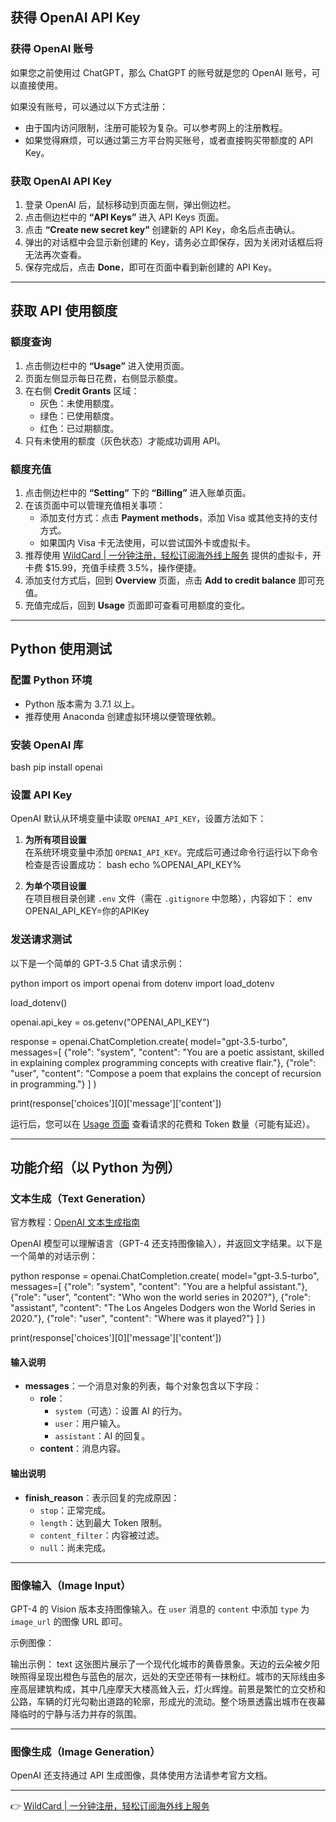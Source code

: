 ## 获得 OpenAI API Key

### 获得 OpenAI 账号

如果您之前使用过 ChatGPT，那么 ChatGPT 的账号就是您的 OpenAI 账号，可以直接使用。

如果没有账号，可以通过以下方式注册：

- 由于国内访问限制，注册可能较为复杂。可以参考网上的注册教程。
- 如果觉得麻烦，可以通过第三方平台购买账号，或者直接购买带额度的 API Key。

### 获取 OpenAI API Key

1. 登录 OpenAI 后，鼠标移动到页面左侧，弹出侧边栏。
2. 点击侧边栏中的 **“API Keys”** 进入 API Keys 页面。
   ![API Key 页面](data:image/gif;base64,R0lGODlhAQABAIAAAAAAAP///yH5BAEAAAAALAAAAAABAAEAAAIBRAA7)
3. 点击 **“Create new secret key”** 创建新的 API Key，命名后点击确认。
4. 弹出的对话框中会显示新创建的 Key，请务必立即保存，因为关闭对话框后将无法再次查看。
5. 保存完成后，点击 **Done**，即可在页面中看到新创建的 API Key。

---

## 获取 API 使用额度

### 额度查询

1. 点击侧边栏中的 **“Usage”** 进入使用页面。
2. 页面左侧显示每日花费，右侧显示额度。
   ![额度页面](data:image/gif;base64,R0lGODlhAQABAIAAAAAAAP///yH5BAEAAAAALAAAAAABAAEAAAIBRAA7)
3. 在右侧 **Credit Grants** 区域：
   - 灰色：未使用额度。
   - 绿色：已使用额度。
   - 红色：已过期额度。
4. 只有未使用的额度（灰色状态）才能成功调用 API。

### 额度充值

1. 点击侧边栏中的 **“Setting”** 下的 **“Billing”** 进入账单页面。
2. 在该页面中可以管理充值相关事项：
   - 添加支付方式：点击 **Payment methods**，添加 Visa 或其他支持的支付方式。
   - 如果国内 Visa 卡无法使用，可以尝试国外卡或虚拟卡。
3. 推荐使用 [WildCard | 一分钟注册，轻松订阅海外线上服务](https://bit.ly/bewildcard) 提供的虚拟卡，开卡费 $15.99，充值手续费 3.5%，操作便捷。
4. 添加支付方式后，回到 **Overview** 页面，点击 **Add to credit balance** 即可充值。
5. 充值完成后，回到 **Usage** 页面即可查看可用额度的变化。

---

## Python 使用测试

### 配置 Python 环境

- Python 版本需为 3.7.1 以上。
- 推荐使用 Anaconda 创建虚拟环境以便管理依赖。

### 安装 OpenAI 库

bash
pip install openai


### 设置 API Key

OpenAI 默认从环境变量中读取 `OPENAI_API_KEY`，设置方法如下：

1. **为所有项目设置**  
   在系统环境变量中添加 `OPENAI_API_KEY`。完成后可通过命令行运行以下命令检查是否设置成功：
   bash
   echo %OPENAI_API_KEY%
   

2. **为单个项目设置**  
   在项目根目录创建 `.env` 文件（需在 `.gitignore` 中忽略），内容如下：
   env
   OPENAI_API_KEY=你的APIKey
   

### 发送请求测试

以下是一个简单的 GPT-3.5 Chat 请求示例：

python
import os
import openai
from dotenv import load_dotenv

load_dotenv()

openai.api_key = os.getenv("OPENAI_API_KEY")

response = openai.ChatCompletion.create(
    model="gpt-3.5-turbo",
    messages=[
        {"role": "system", "content": "You are a poetic assistant, skilled in explaining complex programming concepts with creative flair."},
        {"role": "user", "content": "Compose a poem that explains the concept of recursion in programming."}
    ]
)

print(response['choices'][0]['message']['content'])


运行后，您可以在 [Usage 页面](https://platform.openai.com/usage) 查看请求的花费和 Token 数量（可能有延迟）。

---

## 功能介绍（以 Python 为例）

### 文本生成（Text Generation）

官方教程：[OpenAI 文本生成指南](https://platform.openai.com/docs/guides/text-generation)

OpenAI 模型可以理解语言（GPT-4 还支持图像输入），并返回文字结果。以下是一个简单的对话示例：

python
response = openai.ChatCompletion.create(
    model="gpt-3.5-turbo",
    messages=[
        {"role": "system", "content": "You are a helpful assistant."},
        {"role": "user", "content": "Who won the world series in 2020?"},
        {"role": "assistant", "content": "The Los Angeles Dodgers won the World Series in 2020."},
        {"role": "user", "content": "Where was it played?"}
    ]
)

print(response['choices'][0]['message']['content'])


#### 输入说明

- **messages**：一个消息对象的列表，每个对象包含以下字段：
  - **role**：
    - `system`（可选）：设置 AI 的行为。
    - `user`：用户输入。
    - `assistant`：AI 的回复。
  - **content**：消息内容。

#### 输出说明

- **finish_reason**：表示回复的完成原因：
  - `stop`：正常完成。
  - `length`：达到最大 Token 限制。
  - `content_filter`：内容被过滤。
  - `null`：尚未完成。

---

### 图像输入（Image Input）

GPT-4 的 Vision 版本支持图像输入。在 `user` 消息的 `content` 中添加 `type` 为 `image_url` 的图像 URL 即可。

示例图像：
![示例图像](data:image/gif;base64,R0lGODlhAQABAIAAAAAAAP///yH5BAEAAAAALAAAAAABAAEAAAIBRAA7)

输出示例：
text
这张图片展示了一个现代化城市的黄昏景象。天边的云朵被夕阳映照得呈现出橙色与蓝色的层次，远处的天空还带有一抹粉红。城市的天际线由多座高层建筑构成，其中几座摩天大楼高耸入云，灯火辉煌。前景是繁忙的立交桥和公路，车辆的灯光勾勒出道路的轮廓，形成光的流动。整个场景透露出城市在夜幕降临时的宁静与活力并存的氛围。


---

### 图像生成（Image Generation）

OpenAI 还支持通过 API 生成图像，具体使用方法请参考官方文档。

---

👉 [WildCard | 一分钟注册，轻松订阅海外线上服务](https://bit.ly/bewildcard)